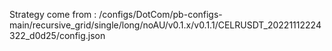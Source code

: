 Strategy come from : /configs/DotCom/pb-configs-main/recursive_grid/single/long/noAU/v0.1.x/v0.1.1/CELRUSDT_20221112224322_d0d25/config.json